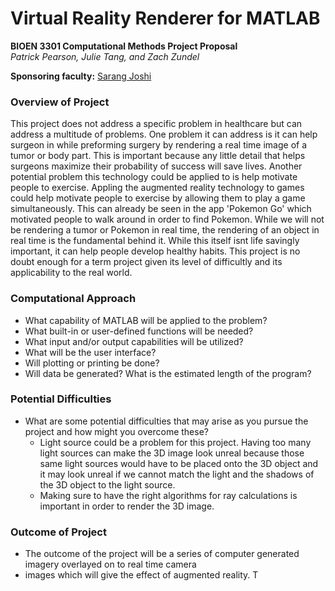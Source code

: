 # Virtual Reality Renderer for MATLAB
**BIOEN 3301 Computational Methods Project Proposal**  
*Patrick Pearson, Julie Tang, and Zach Zundel*

**Sponsoring faculty:** [Sarang Joshi](https://www.bioen.utah.edu/directory/profile.php?userID=252)

### Overview of Project
 This project does not address a specific problem in healthcare but can address a multitude of problems. One problem it can
 address is it can help surgeon in while preforming  surgery by rendering a real time image of a tumor or body part. This is
 important because any little detail that helps surgeons maximize their probability of success will save lives. 
 Another potential problem this technology could be applied to is help motivate people to exercise. Appling the augmented 
 reality technology to games could help motivate people to exercise by allowing them to play a game simultaneously. This 
 can already be seen in the app 'Pokemon Go' which motivated people to walk around in order to find Pokemon. While we will 
 not be rendering a tumor or Pokemon in real time, the rendering of an object in real time is the fundamental behind it.
 While this itself isnt life savingly important, it can help people develop healthy habits. This project is no doubt enough 
 for a term project given its level of difficultly and its applicability to the real world. 

### Computational Approach
 - What capability of MATLAB will be applied to the problem?
 - What built-in or user-defined functions will be needed?
 - What input and/or output capabilities will be utilized?
 - What will be the user interface?
 - Will plotting or printing be done?
 - Will data be generated? What is the estimated length of the program?

### Potential Difficulties
 - What are some potential difficulties that may arise as you pursue the project and how might you overcome these?
   - Light source could be a problem for this project. Having too many light sources can make the 3D image look unreal because
     those same light sources would have to be placed onto the 3D object and it may look unreal if we cannot match the light and
     the shadows of the 3D object to the light source.
   - Making sure to have the right algorithms for ray calculations is important in order to render the 3D image.
     
### Outcome of Project
 - The outcome of the project will be a series of computer generated imagery overlayed on to real time camera 
 - images which will give the effect of augmented reality. T
